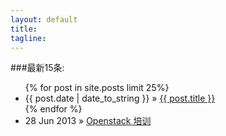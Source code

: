 ```yaml
---
layout: default
title: 
tagline: 
---
```


###最新15条:
<ul class="posts">
  {% for post in site.posts limit 25%}
    <li><span>{{ post.date | date_to_string }}</span> &raquo; <a href="{{ BASE_PATH }}{{ post.url }}">{{ post.title }}</a></li>
  {% endfor %}
  <li><span>28 Jun 2013</span> &raquo; <a href="_posts/index.html">Openstack 培训</a></li>
</ul>